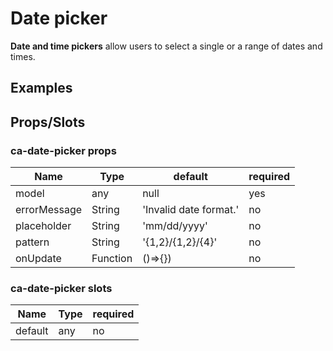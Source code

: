 
# Date picker

**Date and time pickers** allow users to select a single or a range of dates and times.


## Examples

<CodeSnippet codePenId="MBeBJP"></CodeSnippet>

## Props/Slots

### ca-date-picker props

| Name | Type | default | required |
| ------ | ----------- | ------ | ------ |
| model   | any | null | yes |
| errorMessage   | String | 'Invalid date format.' | no | 
| placeholder   | String | 'mm/dd/yyyy' | no | 
| pattern   | String | '{1,2}/{1,2}/{4}' | no | 
| onUpdate   | Function | ()=>{}) | no | 

### ca-date-picker slots

| Name | Type | required |
| ------ | ----------- | ------ |
| default   | any | no |